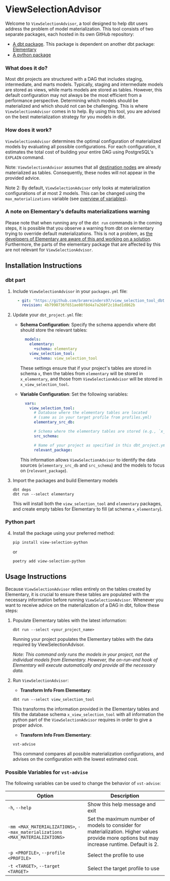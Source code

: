 # ViewSelectionAdvisor

Welcome to `ViewSelectionAdvisor`, a tool designed to help dbt users address the problem of model materialization. 
This tool consists of two separate packages, each hosted in its own GitHub repository:
* [A dbt package](https://github.com/bramreinders97/view_selection_tool_dbt). 
This package is dependent on another dbt package: [Elementary](https://docs.elementary-data.com/guides/modules-overview/dbt-package)
* [A python package](https://github.com/bramreinders97/view_selection_tool_python)

### What does it do?
Most dbt projects are structured with a DAG that includes staging, intermediate, and marts models. Typically, staging and intermediate models are stored as views, while marts models are stored as tables. However, this default configuration may not always be the most efficient from a performance perspective. Determining which models should be materialized and which should not can be challenging.
This is where `ViewSelectionAdvisor` comes in to help. By using this tool, you are advised on the best 
materialization strategy for you models in dbt. 


### How does it work?
`ViewSelectionAdvisor` determines the optimal configuration of materialized models by evaluating all possible configurations. For each configuration, it estimates the total cost of building your entire DAG using PostgreSQL's `EXPLAIN` command.

Note: `ViewSelectionAdvisor` assumes that all [destination nodes](## "Destination nodes are nodes in your DAG without an outgoing edge. In most cases, these nodes correspond to mart tables.") are already materialized as tables. Consequently, these nodes will not appear in the provided advice.

Note 2: By default, `ViewSelectionAdvisor` only looks at materialization configurations of at most 2 models. 
This can be changed using the `max_materializations` variable (see [overview of variables](#possible-variables-for-vst-advise)).


### A note on Elementary's defaults materializations warning
Please note that when running any of the `dbt run` commands in the coming steps, it is possible that you observe
a warning from dbt on elementary trying to override default materializations. 
This is not a problem, as [the developers of Elementary are aware of this and working on a solution](https://docs.elementary-data.com/oss/quickstart/quickstart-cli-package#important-allowing-elementary-to-override-dbts-default-materializations-relevant-from-dbt-1-8).
Furthermore, the parts of the elementary package that are affected by this are not relevant for `ViewSelectionAdvisor`.

## Installation Instructions

### dbt part
1. Include `ViewSelectionAdvisor` in your `packages.yml` file:
    ```yaml
      - git: "https://github.com/bramreinders97/view_selection_tool_dbt.git"
        revision: 4b7990736f651ae08f8d4a7a260f2c10ad1d862b
    ``` 
 
2. Update your `dbt_project.yml` file:

    - **Schema Configuration**:
      Specify the schema appendix where dbt should store the relevant tables:
      ```yaml
        models:
          elementary:
            +schema: elementary
          view_selection_tool:
            +schema: view_selection_tool
      ```
      These settings ensure that if your project's tables are stored in schema `x`, then the tables from `elementary` will be stored in `x_elementary`, and those from `ViewSelectionAdvisor` will be stored in `x_view_selection_tool`.

    - **Variable Configuration**:
      Set the following variables:
      ```yaml
        vars:
          view_selection_tool:
            # Database where the elementary tables are located
            # (same as in your target profile from profiles.yml)
            elementary_src_db:  

            # Schema where the elementary tables are stored (e.g., `x_elementary`)
            src_schema:  

            # Name of your project as specified in this dbt_project.yml
            relevant_package:  
      ```
      This information allows `ViewSelectionAdvisor` to identify the data sources (`elementary_src_db` and `src_schema`) and the models to focus on (`relevant_package`).


3. Import the packages and build Elementary models
   ```shell
   dbt deps
   dbt run --select elementary
   ```
   This will install both the `view_selection_tool` and `elementary` packages, and create empty tables for Elementary to fill (at schema `x_elementary`).



### Python part

4. Install the package using your preferred method:
   ```shell
   pip install view-selection-python
   ```
   or
   ```shell
   poetry add view-selection-python
   ```


## Usage Instructions
Because `ViewSelectionAdvisor` relies entirely on the tables created by Elementary, it is crucial to ensure these tables are populated with the necessary information before running `ViewSelectionAdvisor`. Whenever you want to receive advice on the materialization of a DAG in dbt, follow these steps:

1. Populate Elementary tables with the latest information:
   ```shell
   dbt run --select <your_project_name>
   ```
   Running your project populates the Elementary tables with the data required by ViewSelectionAdvisor.

   _Note: This command only runs the models in your project, not the individual models from Elementary. However, the on-run-end hook of Elementary will execute automatically and provide all the necessary data._


2. Run `ViewSelectionAdvisor`:
   
   - **Transform Info From Elementary**:
   ```shell
   dbt run --select view_selection_tool
   ```
   This transforms the information provided in the Elementary tables and
   fills the database schema `x_view_selection_tool` with all information the
   python part of the `ViewSelectionAdvisor` requires in order to give a proper advice.

   - **Transform Info From Elementary**:
   ```shell
   vst-advise
   ```
   This command compares all possible materialization configurations, and advises on the configuration with 
   the lowest estimated cost. 

### Possible Variables for `vst-advise`
The following variables can be used to change the behavior of `vst-advise`: 

| Option                                                                        | Description                                                                                                                                  |
|-------------------------------------------------------------------------------|----------------------------------------------------------------------------------------------------------------------------------------------|
| `-h`, `--help`                                                                | Show this help message and exit                                                                                                              |
| `-mm <MAX_MATERIALIZATIONS>`, `--max_materializations <MAX_MATERIALIZATIONS>` | Set the maximum number of models to consider for materialization. Higher values provide more options but may increase runtime. Default is 2. |
| `-p <PROFILE>`, `--profile <PROFILE>`                                         | Select the profile to use                                                                                                                    |
| `-t <TARGET>`, `--target <TARGET>`                                            | Select the target profile to use                                                                                                             |

